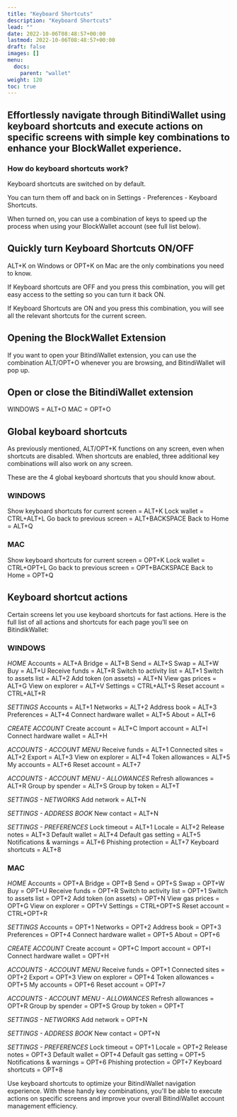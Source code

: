 ```yaml
---
title: "Keyboard Shortcuts"
description: "Keyboard Shortcuts"
lead: ""
date: 2022-10-06T08:48:57+00:00
lastmod: 2022-10-06T08:48:57+00:00
draft: false
images: []
menu:
  docs:
    parent: "wallet"
weight: 120
toc: true
---
```


## Effortlessly navigate through BitindiWallet using keyboard shortcuts and execute actions on specific screens with simple key combinations to enhance your BlockWallet experience.

### How do keyboard shortcuts work?

Keyboard shortcuts are switched on by default.

You can turn them off and back on in Settings - Preferences - Keyboard Shortcuts.

When turned on, you can use a combination of keys to speed up the process when using your BlockWallet account (see full list below).

## Quickly turn Keyboard Shortcuts ON/OFF

ALT+K on Windows or OPT+K on Mac are the only combinations you need to know.

If Keyboard shortcuts are OFF and you press this combination, you will get easy access to the setting so you can turn it back ON.

If Keyboard Shortcuts are ON and you press this combination, you will see all the relevant shortcuts for the current screen.

## Opening the BlockWallet Extension

If you want to open your BitindiWallet extension, you can use the combination ALT/OPT+O whenever you are browsing, and BitindiWallet will pop up.

## Open or close the BitindiWallet extension

WINDOWS =	ALT+O
MAC = OPT+O

## Global keyboard shortcuts

As previously mentioned, ALT/OPT+K functions on any screen, even when shortcuts are disabled. When shortcuts are enabled, three additional key combinations will also work on any screen.

These are the 4 global keyboard shortcuts that you should know about.

### WINDOWS 
Show keyboard shortcuts for current screen = ALT+K
Lock wallet = CTRL+ALT+L
Go back to previous screen = ALT+BACKSPACE
Back to Home = ALT+Q

### MAC

Show keyboard shortcuts for current screen = OPT+K
Lock wallet = CTRL+OPT+L
Go back to previous screen = OPT+BACKSPACE
Back to Home = OPT+Q

## Keyboard shortcut actions

Certain screens let you use keyboard shortcuts for fast actions. Here is the full list of all actions and shortcuts for each page you’ll see on BitindikWallet:

### WINDOWS
*HOME*
Accounts = ALT+A
Bridge = ALT+B
Send = ALT+S
Swap = ALT+W
Buy = ALT+U
Receive funds = ALT+R
Switch to activity list = ALT+1
Switch to assets list = ALT+2
Add token (on assets) = ALT+N
View gas prices = ALT+G
View on explorer = ALT+V
Settings = CTRL+ALT+S
Reset account = CTRL+ALT+R

*SETTINGS*
Accounts = ALT+1
Networks = ALT+2
Address book = ALT+3
Preferences = ALT+4
Connect hardware wallet = ALT+5
About = ALT+6

*CREATE ACCOUNT*
Create account = ALT+C
Import account = ALT+I
Connect hardware wallet = ALT+H

*ACCOUNTS - ACCOUNT MENU*
Receive funds = ALT+1
Connected sites = ALT+2
Export = ALT+3
View on explorer = ALT+4
Token allowances = ALT+5
My accounts = ALT+6
Reset account = ALT+7

*ACCOUNTS - ACCOUNT MENU - ALLOWANCES*
Refresh allowances = ALT+R
Group by spender = 	ALT+S
Group by token = ALT+T

*SETTINGS - NETWORKS*
Add network = ALT+N

*SETTINGS - ADDRESS BOOK*
New contact = ALT+N

*SETTINGS - PREFERENCES*
Lock timeout = ALT+1
Locale = ALT+2
Release notes = ALT+3
Default wallet = ALT+4
Default gas setting = ALT+5
Notifications & warnings = ALT+6
Phishing protection = ALT+7
Keyboard shortcuts = ALT+8

### MAC
*HOME*
Accounts = OPT+A
Bridge = OPT+B
Send = OPT+S
Swap = OPT+W
Buy = OPT+U
Receive funds = OPT+R
Switch to activity list = OPT+1
Switch to assets list = OPT+2
Add token (on assets) = OPT+N
View gas prices = OPT+G
View on explorer = OPT+V
Settings = CTRL+OPT+S
Reset account = CTRL+OPT+R

*SETTINGS*
Accounts = OPT+1
Networks = OPT+2
Address book = OPT+3
Preferences = OPT+4
Connect hardware wallet = OPT+5
About = OPT+6

*CREATE ACCOUNT*
Create account = OPT+C
Import account = OPT+I
Connect hardware wallet = OPT+H

*ACCOUNTS - ACCOUNT MENU*
Receive funds = OPT+1
Connected sites = OPT+2
Export = OPT+3
View on explorer = OPT+4
Token allowances = OPT+5
My accounts = OPT+6
Reset account = OPT+7

*ACCOUNTS - ACCOUNT MENU - ALLOWANCES*
Refresh allowances = OPT+R
Group by spender = 	OPT+S
Group by token = OPT+T

*SETTINGS - NETWORKS*
Add network = OPT+N

*SETTINGS - ADDRESS BOOK*
New contact = OPT+N

*SETTINGS - PREFERENCES*
Lock timeout = OPT+1
Locale = OPT+2
Release notes = OPT+3
Default wallet = OPT+4
Default gas setting = OPT+5
Notifications & warnings = OPT+6
Phishing protection = OPT+7
Keyboard shortcuts = OPT+8

Use keyboard shortcuts to optimize your BitindiWallet navigation experience. With these handy key combinations, you'll be able to execute actions on specific screens and improve your overall BitindiWallet account management efficiency.







